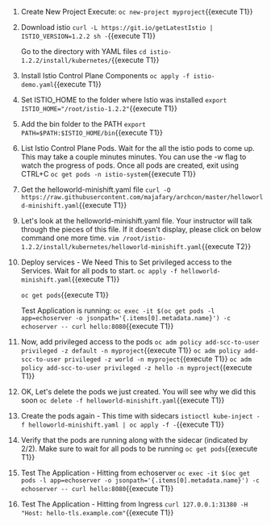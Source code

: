 1. Create New Project
Execute: `oc new-project myproject`{{execute T1}}
 
2. Download istio
`curl -L https://git.io/getLatestIstio | ISTIO_VERSION=1.2.2 sh -`{{execute T1}}

    Go to the directory with YAML files
    `cd istio-1.2.2/install/kubernetes/`{{execute T1}}

3. Install Istio Control Plane Components
`oc apply -f istio-demo.yaml`{{execute T1}}

4. Set ISTIO_HOME to the folder where Istio was installed
`export ISTIO_HOME="/root/istio-1.2.2"`{{execute T1}}

5. Add the bin folder to the PATH
`export PATH=$PATH:$ISTIO_HOME/bin`{{execute T1}}

6. List Istio Control Plane Pods. Wait for the all the istio pods to come up. This may take a couple minutes minutes. You can use the -w flag to watch the progress of pods. Once all pods are created, exit using CTRL+C
`oc get pods -n istio-system`{{execute T1}}
  
7. Get the helloworld-minishift.yaml file
`curl -O https://raw.githubusercontent.com/majafary/archcon/master/helloworld-minishift.yaml`{{execute T1}}

<!-- 8. Install vim first`yum install vim -y`{{execute T1}} -->
    
9. Let's look at the helloworld-minishift.yaml file. Your instructor will talk through the pieces of this file. 
    If it doesn't display, please click on below command one more time.
`vim /root/istio-1.2.2/install/kubernetes/helloworld-minishift.yaml`{{execute T2}}

10. Deploy services - We Need This to Set privileged access to the Services. Wait for all pods to start.
`oc apply -f helloworld-minishift.yaml`{{execute T1}}

    `oc get pods`{{execute T1}}
    
    Test Application is running:
    `oc exec -it $(oc get pods -l app=echoserver -o jsonpath='{.items[0].metadata.name}') -c echoserver -- curl hello:8080`{{execute T1}}


11. Now, add privileged access to the pods
`oc adm policy add-scc-to-user privileged -z default -n myproject`{{execute T1}}
`oc adm policy add-scc-to-user privileged -z world -n myproject`{{execute T1}}
`oc adm policy add-scc-to-user privileged -z hello -n myproject`{{execute T1}}

12. OK, Let's delete the pods we just created. You will see why we did this soon
`oc delete -f helloworld-minishift.yaml`{{execute T1}}

13. Create the pods again - This time with sidecars
`istioctl kube-inject -f helloworld-minishift.yaml | oc apply -f -`{{execute T1}}

14. Verify that the pods are running along with the sidecar (indicated by 2/2). Make sure to wait for all pods to be running
`oc get pods`{{execute T1}}

15. Test The Application - Hitting from echoserver
`oc exec -it $(oc get pods -l app=echoserver -o jsonpath='{.items[0].metadata.name}') -c echoserver -- curl hello:8080`{{execute T1}}

16. Test The Application - Hitting from Ingress
`curl 127.0.0.1:31380 -H "Host: hello-tls.example.com"`{{execute T1}}

